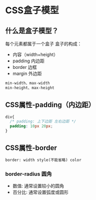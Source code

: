 # CSS盒子模型

## 什么是盒子模型？
每个元素都属于一个盒子
盒子的构成：
* 内容（width+height）
* padding 内边距
* border 边框
* margin 外边距

```tex
min-width、max-width
min-height、max-height
```

## CSS属性-padding（内边距）
```css
div{
  /* padding: 上下边距 左右边距 */
  padding: 10px 20px;
}
```

## CSS属性-border
```tex
border: width style(不能省略) color
```
### border-radius 圆角
* 数值: 通常设置较小的圆角
* 百分比: 通常设置弧度或圆形